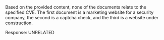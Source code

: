 Based on the provided content, none of the documents relate to the specified CVE. The first document is a marketing website for a security company, the second is a captcha check, and the third is a website under construction.

Response: UNRELATED